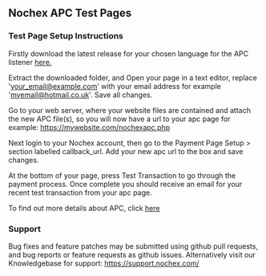## Nochex APC Test Pages

### Test Page Setup Instructions

Firstly download the latest release for your chosen language for the APC listener <a href="https://github.com/NochexDevTeam/APC/releases">here.</a>

Extract the downloaded folder, and Open your page in a text editor, replace 'your_email@example.com' with your email address for example 'myemail@hotmail.co.uk'. Save all changes.

Go to your web server, where your website files are contained and attach the new APC file(s), so you will now have a url to your apc page for example: https://mywebsite.com/nochexapc.php

Next login to your Nochex account, then go to the Payment Page Setup > section labelled callback_url. Add your new apc url to the box and save changes.

At the bottom of your page, press Test Transaction to go through the payment process. Once complete you should receive an email for your recent test transaction from your apc page.

To find out more details about APC, click <a href="https://ssl.nochex.com/downloads/Automatic%20Payment%20Confirmation%20(APC)%20Guides%20and%20Examples/APC_guide.pdf">here</a>

### Support
Bug fixes and feature patches may be submitted using github pull requests, and bug reports or feature requests as github issues.
Alternatively visit our Knowledgebase for support: https://support.nochex.com/ 
